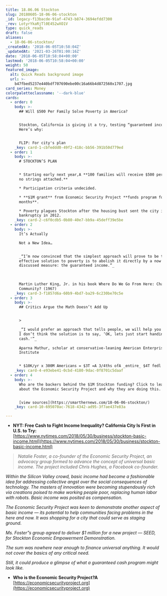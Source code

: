 ```yaml
---
title: 18.06.06 Stockton
slug: 20180605-18-06-06-stockton
_id: legacy-f13bacde-91af-4743-b874-3694efdd7300
_rev: LotyrYkaRjTl0E452wXO1V
type: quick_reads
draft: false
aliases:
  - 18-06-06-stockton/
_createdAt: '2018-06-05T10:58:04Z'
_updatedAt: '2021-03-26T01:00:16Z'
date: '2018-06-05T10:58:04+00:00'
lastmod: '2018-06-05T10:58:04+00:00'
weight: 50
featured_image:
  alt: Quick Reads background image
  url: >-
    b47fbed5237e440bdf707690ebe00c16a66b4d872560x1707.jpg
card_series: Money
colorpaletteclassname: '--dark-blue'
cards:
  - order: 0
    body: >-
      ## Will $500 Per Family Solve Poverty in America?


      Stockton, California is giving it a try, testing “guaranteed income.”
      Here’s why:


      FLIP: For city's plan
    _key: card-1-cbfeddd0-49f2-418c-bb56-391b50d779ed
  - order: 1
    body: >-
      # STOCKTON’S PLAN


      * Starting early next year,A **100 families will receive $500 per month –
      no strings attached.**

      * Participation criteria undecided.

      * **$1M grant** from Economic Security Project **funds program for 18
      months**.

      * Poverty plagues Stockton after the housing bust sent the city into
      bankruptcy in 2012.
    _key: card-2-c6f0cdb5-0b80-40e7-bb9a-45deff39e5be
  - order: 2
    body: >-
      It’s Actually  

      Not a New Idea… 


      _“I’m now convinced that the simplest approach will prove to be the most
      effective solution to poverty is to abolish it directly by a now widely
      discussed measure: the guaranteed income.”_  
        
        
        
      Martin Luther King, Jr. in his book Where Do We Go From Here: Chaos or
      Community? (1967)
    _key: card-3-f1857d6a-60b9-4bd7-ba29-6c230be70c5e
  - order: 3
    body: >-
      ## Critics Argue the Math Doesn’t Add Up


      >   

      _“I would prefer an approach that tells people, we will help you get jobs.
      I don’t think the solution is to say, ‘OK, lets just start handing people
      cash.'”_  
        
      Aparna Mathur, scholar at conservative-leaning American Enterprise
      Institute


      * $10K/yr x 300M Americans = $3T =A 3/4ths ofA _entire_ $4T fedl budget
    _key: card-4-e93ebe41-0cbd-4180-9dac-0f8701c5daaf
  - order: 4
    body: >-
      Who are the backers behind the $1M Stockton funding? Click to learn more
      about the Economic Security Project and why they are doing this.


      [view sources](https://smarthernews.com/18-06-06-stockton/)
    _key: card-10-695070ac-7618-4342-ad95-3f7ae437e83a

---
```

* **NYT: Free Cash to Fight Income Inequality? California City Is First in U.S. to Try:**  
[https://www.nytimes.com/2018/05/30/business/stockton-basic-income.html](https://www.nytimes.com/2018/05/30/business/stockton-basic-income.html)

> _Natalie Foster, a co-founder of the Economic Security Project, an advocacy group formed to advance the concept of universal basic income. The project included Chris Hughes, a Facebook co-founder._  
  
  
  
_Within the Silicon Valley crowd, basic income had become a fashionable idea for addressing collective angst over the social consequences of technology. The masters of innovation were becoming stupendously rich via creations poised to make working people poor, replacing human labor with robots. Basic income was posited as compensation._  
  
  
  
_The Economic Security Project was keen to demonstrate another aspect of basic income — its potential to help communities facing problems in the here and now. It was shopping for a city that could serve as staging ground._  
  
  
  
_Ms. Foster”s group agreed to deliver $1 million for a new project — SEED, for Stockton Economic Empowerment Demonstration._  
  
  
  
_The sum was nowhere near enough to finance universal anything. It would not cover the basics of any critical need._  
  
  
  
_Still, it could produce a glimpse of what a guaranteed cash program might look like._

* **Who is the Economic Security Project?A**  
[https://economicsecurityproject.org](https://economicsecurityproject.org)